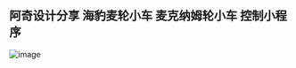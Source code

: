 ## 阿奇设计分享 海豹麦轮小车 麦克纳姆轮小车 控制小程序
![image](https://github.com/user-attachments/assets/ce44b065-3ad4-4a87-b1c3-228d32152660)
